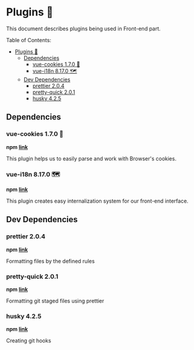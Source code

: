 # Plugins 🔌

This document describes plugins being used in Front-end part.

Table of Contents:

- [Plugins 🔌](#plugins-%f0%9f%94%8c)
  - [Dependencies](#dependencies)
    - [vue-cookies 1.7.0 🍪](#vue-cookies-170-%f0%9f%8d%aa)
    - [vue-i18n 8.17.0 🗺️](#vue-i18n-8170-%f0%9f%97%ba%ef%b8%8f)
  - [Dev Dependencies](#dev-dependencies)
    - [prettier 2.0.4](#prettier-204)
    - [pretty-quick 2.0.1](#pretty-quick-201)
    - [husky 4.2.5](#husky-425)

## Dependencies

### vue-cookies 1.7.0 🍪

**npm [link](https://www.npmjs.com/package/vue-cookies)**

This plugin helps us to easily parse and work with Browser's cookies.

### vue-i18n 8.17.0 🗺️

**npm [link](https://www.npmjs.com/package/vue-i18n)**

This plugin creates easy internalization system for our front-end interface.

## Dev Dependencies

### prettier 2.0.4

**npm [link](https://www.npmjs.com/package/prettier)**

Formatting files by the defined rules

### pretty-quick 2.0.1

**npm [link](https://www.npmjs.com/package/pretty-quick)**

Formatting git staged files using prettier

### husky 4.2.5

**npm [link](https://www.npmjs.com/package/husky)**

Creating git hooks
